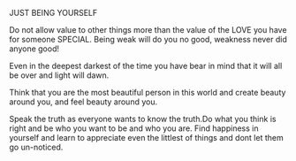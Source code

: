 
JUST BEING YOURSELF

Do not allow value to other things more than the value of the LOVE you have for someone SPECIAL.
Being weak will do you no good, weakness never did anyone good!

Even in the deepest darkest of the time you have bear in mind that it will all be over and light 
will dawn.

Think that you are the most beautiful person in this world and create beauty around you, and feel
beauty around you.

Speak the truth as everyone wants to know the truth.Do what you think is right and be who you want
to be and who you are.  Find happiness in yourself and learn to appreciate even the littlest of
things and dont let them go un-noticed.
